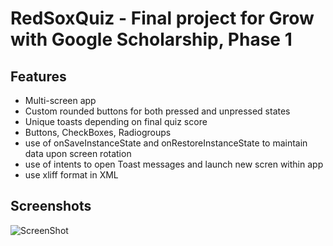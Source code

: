 # RedSoxQuiz - Final project for Grow with Google Scholarship, Phase 1
## Features
- Multi-screen app
- Custom rounded buttons for both pressed and unpressed states
- Unique toasts depending on final quiz score
- Buttons, CheckBoxes, Radiogroups
- use of onSaveInstanceState and onRestoreInstanceState to maintain data upon screen rotation
- use of intents to open Toast messages and launch new scren within app
- use xliff format in XML

## Screenshots

![ScreenShot](/screehsnot1.png)
